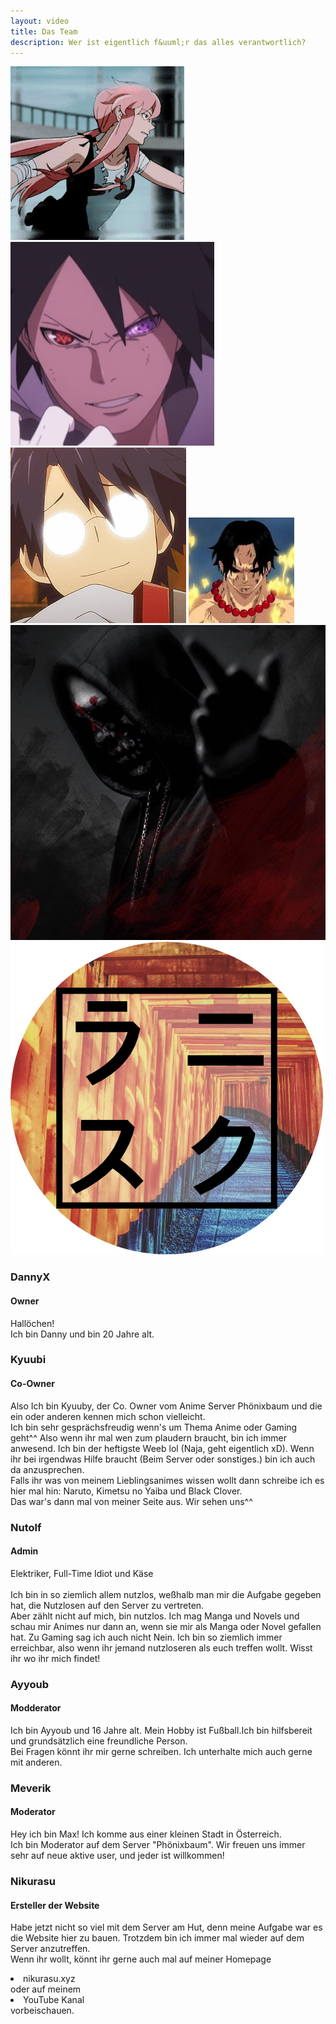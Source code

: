 ```yaml
---
layout: video
title: Das Team
description: Wer ist eigentlich f&uuml;r das alles verantwortlich?
---
```

<div class="team-section">
    <div class="ps">
        <a onclick="changesize('p1')"><img src="assets/images/danny.gif" alt="dannyx"></a>
        <a onclick="changesize('p2')"><img src="assets/images/kyuubi.png" alt="kyuubi"></a>
        <a onclick="changesize('p3')"><img src="assets/images/nutolf.gif" alt="nutolf"></a>
        <a onclick="changesize('p4')"><img src="assets/images/ayyoub.png" alt="ayyoub"></a>
        <a onclick="changesize('p5')"><img src="assets/images/meverik.png" alt="meveric"></a>
        <a onclick="changesize('p6')"><img src="assets/images/nikurasu.png" alt="meveric"></a>
    </div>
    <div class="section" id="p1">
        <h3 class="name">DannyX</h3>
        <h4 class="name">Owner</h4>
        <span class="border"></span>
        <p>Hallöchen!<br>
        Ich bin Danny und bin 20 Jahre alt.</p>
    </div>
     <div class="section" id="p2">
        <h3 class="name">Kyuubi</h3>
        <h4 class="name">Co-Owner</h4>
        <span class="border"></span>
        <p>Also Ich bin Kyuuby, der Co. Owner vom Anime Server Phönixbaum und die ein oder anderen kennen mich schon vielleicht.<br>
        Ich bin sehr gesprächsfreudig wenn's um Thema Anime oder Gaming geht^^ Also wenn ihr mal wen zum plaudern braucht, bin ich immer anwesend.
        Ich bin der heftigste Weeb lol (Naja, geht eigentlich xD). Wenn ihr bei irgendwas Hilfe braucht (Beim Server oder sonstiges.) bin ich auch da anzusprechen.<br>
        Falls ihr was von meinem Lieblingsanimes wissen wollt dann schreibe ich es hier mal hin: Naruto, Kimetsu no Yaiba und Black Clover.<br>
        Das war's dann mal von meiner Seite aus. Wir sehen uns^^</p>
    </div>
    <div class="section" id="p3">
        <h3 class="name">Nutolf</h3>
        <h4 class="name">Admin</h4>
        <span class="border"></span>
        <p>Elektriker, Full-Time Idiot und Käse<br><br>
        Ich bin in so ziemlich allem nutzlos, weßhalb man mir die Aufgabe gegeben hat, die Nutzlosen auf den Server zu vertreten.<br>
        Aber zählt nicht auf mich, bin nutzlos. Ich mag Manga und Novels und schau mir Animes nur dann an, wenn sie mir als Manga oder Novel gefallen hat.
        Zu Gaming sag ich auch nicht Nein. Ich bin so ziemlich immer erreichbar, also wenn ihr jemand nutzloseren als euch treffen wollt. Wisst ihr wo ihr mich findet!</p>
    </div>
    <div class="section" id="p4">
        <h3 class="name">Ayyoub</h3>
        <h4 class="name">Modderator</h4>
        <span class="border"></span>
        <p>Ich bin Ayyoub und 16 Jahre alt.
        Mein Hobby ist Fußball.Ich bin hilfsbereit und grundsätzlich eine freundliche Person.<br>
        Bei Fragen könnt ihr mir gerne schreiben. Ich unterhalte mich auch gerne mit anderen.</p>
    </div>
    <div class="section" id="p5">
        <h3 class="name">Meverik</h3>
        <h4 class="name">Moderator</h4>
        <span class="border"></span>
        <p>Hey ich bin Max! Ich komme aus einer kleinen Stadt in Österreich.<br>
        Ich bin Moderator auf dem Server "Phönixbaum". Wir freuen uns immer sehr auf neue aktive user, und jeder ist willkommen!</p>
    </div>
    <div class="section" id="p6">
        <h3 class="name">Nikurasu</h3>
        <h4 class="name">Ersteller der Website</h4>
        <span class="border"></span>
        <p>Habe jetzt nicht so viel mit dem Server am Hut, denn meine Aufgabe war es die Website hier zu bauen. Trotzdem bin ich immer mal wieder auf dem Server anzutreffen.<br>
        Wenn ihr wollt, k&ouml;nnt ihr gerne auch mal auf meiner Homepage <li href="www.nikurasu.xyz">nikurasu.xyz</li> oder auf meinem <li href="https://www.youtube.com/channel/UCcwpq3E1Nx-_DDPcBu_c9gg?view_as=subscriber">YouTube Kanal</li> vorbeischauen.</p>
    </div>
</div>